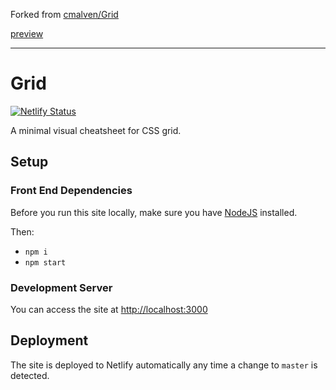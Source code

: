 Forked from [cmalven/Grid](https://github.com/cmalven/Grid)

[preview](https://derekedelaney.github.io/Grid/)

----

# Grid

[![Netlify Status](https://api.netlify.com/api/v1/badges/eddc4a94-75f2-415a-8b67-2c1eacfe1d58/deploy-status)](https://app.netlify.com/sites/grid-cheatsheet/deploys)

A minimal visual cheatsheet for CSS grid.

## Setup

### Front End Dependencies

Before you run this site locally, make sure you have [NodeJS](http://nodejs.org) installed.

Then:

* `npm i` 
* `npm start`

### Development Server

You can access the site at [http://localhost:3000](http://localhost:3000)

## Deployment

The site is deployed to Netlify automatically any time a change to `master` is detected.

